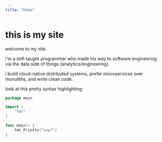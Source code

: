 ```yaml
---
title: "Home"
---
```


# this is my site

welcome to my site.

i'm a self-taught programmer who made his way to software engineering via the data side of things (analytics/engineering).

i build cloud-native distributed systems, prefer microservices over monoliths, and write clean code.

look at this pretty syntax highlighting:

```go
package main

import (
    "fmt"
)

func main() {
    fmt.Println("sup?")
}
```
